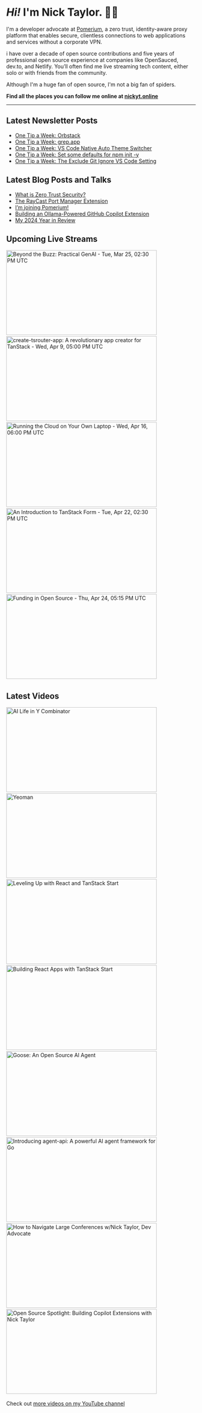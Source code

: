 # <em>Hi!</em> I'm Nick Taylor. 👋🏻

I'm a developer advocate at [Pomerium](https://pomeroum.com), a zero trust, identity-aware proxy platform that enables secure, clientless connections to web applications and services without a corporate VPN.

i have over a decade of open source contributions and five years of professional open source experience at companies like OpenSauced, dev.to, and Netlify. You’ll often find me live streaming tech content, either solo or with friends from the community.

Although I'm a huge fan of open source, I'm not a big fan of spiders.

**Find all the places you can follow me online at [nickyt.online](https://nickyt.online)**

---

## Latest Newsletter Posts

<!-- NEWSLETTER-POST-LIST:START -->
- [One Tip a Week: Orbstack](https://one-tip-a-week.beehiiv.com/p/one-tip-a-week-orbstack)
- [One Tip a Week: grep.app](https://one-tip-a-week.beehiiv.com/p/one-tip-a-week-grep-app)
- [One Tip a Week: VS Code Native Auto Theme Switcher](https://one-tip-a-week.beehiiv.com/p/one-tip-a-week-vs-code-native-auto-theme-switcher)
- [One Tip a Week: Set some defaults for npm init -y](https://one-tip-a-week.beehiiv.com/p/one-tip-a-week-set-some-defaults-for-npm-init-y)
- [One Tip a Week: The Exclude Git Ignore VS Code Setting](https://one-tip-a-week.beehiiv.com/p/one-tip-a-week-the-exclude-git-ignore-vs-code-setting)
<!-- NEWSLETTER-POST-LIST:END -->

## Latest Blog Posts and Talks

<!-- BLOG-POST-LIST:START -->
- [What is Zero Trust Security?](https://www.nickyt.co/blog/what-is-zero-trust-4ob9/)
- [The RayCast Port Manager Extension](https://www.nickyt.co/blog/the-raycast-port-manager-extension-lca/)
- [I’m joining Pomerium!](https://www.nickyt.co/blog/im-joining-pomerium-225j/)
- [Building an Ollama-Powered GitHub Copilot Extension](https://www.nickyt.co/blog/building-an-ollama-powered-github-copilot-extension-2l4n/)
- [My 2024 Year in Review](https://www.nickyt.co/blog/2024-year-in-review-1p7p/)
<!-- BLOG-POST-LIST:END -->

## Upcoming Live Streams

<!-- STREAM-SCHEDULE:START --><aside><a href="https://www.youtube.com/watch?v=QkWyB0Z0FwA" title="Beyond the Buzz: Practical GenAI - Tue, Mar 25, 02:30 PM UTC"><img src="https://img.youtube.com/vi/QkWyB0Z0FwA/maxresdefault.jpg" alt="Beyond the Buzz: Practical GenAI - Tue, Mar 25, 02:30 PM UTC" width="400" height="225" loading="lazy" /></a>&nbsp;&nbsp;<a href="https://cfe.dev/talkshows/2full2stack-april2025/" title="create-tsrouter-app: A revolutionary app creator for TanStack - Wed, Apr 9, 05:00 PM UTC"><img src="https://cfe.dev/img/banners/2full2stack-040925.png" alt="create-tsrouter-app: A revolutionary app creator for TanStack - Wed, Apr 9, 05:00 PM UTC" width="400" height="225" loading="lazy" /></a>&nbsp;&nbsp;<a href="https://www.youtube.com/watch?v=GzuBeQHKKyc" title="Running the Cloud on Your Own Laptop - Wed, Apr 16, 06:00 PM UTC"><img src="https://img.youtube.com/vi/GzuBeQHKKyc/maxresdefault.jpg" alt="Running the Cloud on Your Own Laptop - Wed, Apr 16, 06:00 PM UTC" width="400" height="225" loading="lazy" /></a>&nbsp;&nbsp;<a href="https://www.youtube.com/watch?v=b8FF7RdZeYo" title="An Introduction to TanStack Form - Tue, Apr 22, 02:30 PM UTC"><img src="https://img.youtube.com/vi/b8FF7RdZeYo/maxresdefault.jpg" alt="An Introduction to TanStack Form - Tue, Apr 22, 02:30 PM UTC" width="400" height="225" loading="lazy" /></a>&nbsp;&nbsp;<a href="https://www.youtube.com/watch?v=aOT3dl57dlA" title="Funding in Open Source - Thu, Apr 24, 05:15 PM UTC"><img src="https://img.youtube.com/vi/aOT3dl57dlA/maxresdefault.jpg" alt="Funding in Open Source - Thu, Apr 24, 05:15 PM UTC" width="400" height="225" loading="lazy" /></a>&nbsp;&nbsp;</aside><!-- STREAM-SCHEDULE:END -->

## Latest Videos

<!-- VIDEO-LIST:START --><aside><a href="https://www.youtube.com/watch?v=05UrUqyunnA" title="AI Life in Y Combinator"><img src="https://img.youtube.com/vi/05UrUqyunnA/maxresdefault.jpg" alt="AI Life in Y Combinator" width="400" height="225" loading="lazy" /></a>&nbsp;&nbsp;<a href="https://www.youtube.com/watch?v=9zPW6B5hLn8" title="Yeoman"><img src="https://img.youtube.com/vi/9zPW6B5hLn8/maxresdefault.jpg" alt="Yeoman" width="400" height="225" loading="lazy" /></a>&nbsp;&nbsp;<a href="https://www.youtube.com/watch?v=gNA8sDoC_wc" title="Leveling Up with React and TanStack Start"><img src="https://img.youtube.com/vi/gNA8sDoC_wc/sddefault.jpg" alt="Leveling Up with React and TanStack Start" width="400" height="225" loading="lazy" /></a>&nbsp;&nbsp;<a href="https://www.youtube.com/watch?v=B8fxOYkor88" title="Building React Apps with TanStack Start"><img src="https://img.youtube.com/vi/B8fxOYkor88/sddefault.jpg" alt="Building React Apps with TanStack Start" width="400" height="225" loading="lazy" /></a>&nbsp;&nbsp;<a href="https://www.youtube.com/watch?v=KE8N4AAlot4" title="Goose: An Open Source Al Agent"><img src="https://img.youtube.com/vi/KE8N4AAlot4/maxresdefault.jpg" alt="Goose: An Open Source Al Agent" width="400" height="225" loading="lazy" /></a>&nbsp;&nbsp;<a href="https://www.youtube.com/watch?v=Pkl-cWvJFOU" title="Introducing agent-api: A powerful AI agent framework for Go"><img src="https://img.youtube.com/vi/Pkl-cWvJFOU/maxresdefault.jpg" alt="Introducing agent-api: A powerful AI agent framework for Go" width="400" height="225" loading="lazy" /></a>&nbsp;&nbsp;<a href="https://www.youtube.com/watch?v=qs6y5gj-0Is" title="How to Navigate Large Conferences w/Nick Taylor, Dev Advocate"><img src="https://img.youtube.com/vi/qs6y5gj-0Is/maxresdefault.jpg" alt="How to Navigate Large Conferences w/Nick Taylor, Dev Advocate" width="400" height="225" loading="lazy" /></a>&nbsp;&nbsp;<a href="https://www.youtube.com/watch?v=zE-O-3CGcEc" title="Open Source Spotlight: Building Copilot Extensions with Nick Taylor"><img src="https://img.youtube.com/vi/zE-O-3CGcEc/maxresdefault.jpg" alt="Open Source Spotlight: Building Copilot Extensions with Nick Taylor" width="400" height="225" loading="lazy" /></a>&nbsp;&nbsp;</aside><!-- VIDEO-LIST:END -->

Check out [more videos on my YouTube channel](https://www.youtube.com/channel/UCBLlEq0co24VFJIMEHNcPOQ)
